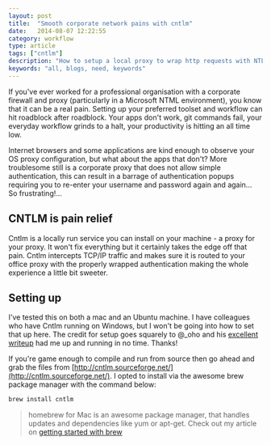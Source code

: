 ```yaml
---
layout: post
title:  "Smooth corporate network pains with cntlm"
date:   2014-08-07 12:22:55
category: workflow
type: article
tags: ["cntlm"]
description: "How to setup a local proxy to wrap http requests with NTLM authentication"
keywords: "all, blogs, need, keywords"
---
```


If you've ever worked for a professional organisation with a corporate firewall and proxy (particularly in a Microsoft NTML environment), you know that it can be a real pain. Setting up your preferred toolset and workflow can hit roadblock after roadblock.  Your apps don't work, git commands fail, your everyday workflow grinds to a halt, your productivity is hitting an all time low.

Internet browsers and some applications are kind enough to observe your OS proxy configuration, but what about the apps that don't?  More troublesome still is a corporate proxy that does not allow simple authentication, this can result in a barrage of authentication popups requiring you to re-enter your username and password again and again... So frustrating!...

## CNTLM is pain relief

Cntlm is a locally run service you can install on your machine - a proxy for your proxy.  It won't fix everything but it certainly takes the edge off that pain. Cntlm intercepts TCP/IP traffic and makes sure it is routed to your office proxy with the properly wrapped authentication making the whole experience a little bit sweeter.

## Setting up

I've tested this on both a mac and an Ubuntu machine.  I have colleagues who have Cntlm running on Windows, but I won't be going into how to set that up here.  The credit for setup goes squarely to @\_oho and his [excellent writeup](http://blog.hoachuck.biz/blog/2013/03/21/howto-set-cntlm-on-mac-os-x/ "Excellent cntlm how-to guid for mac") had me up and running in no time. Thanks!

If you're game enough to compile and run from source then go ahead and grab the files from [http://cntlm.sourceforge.net/](http://cntlm.sourceforge.net/).  I opted to install via the awesome brew package manager with the command below:

```bash
brew install cntlm
```
> homebrew for Mac is an awesome package manager, that handles updates and dependencies like yum or apt-get.  Check out my article on [getting started with brew](/article-i-havent-written-yet)
















[brew]: http://brew.sh/
